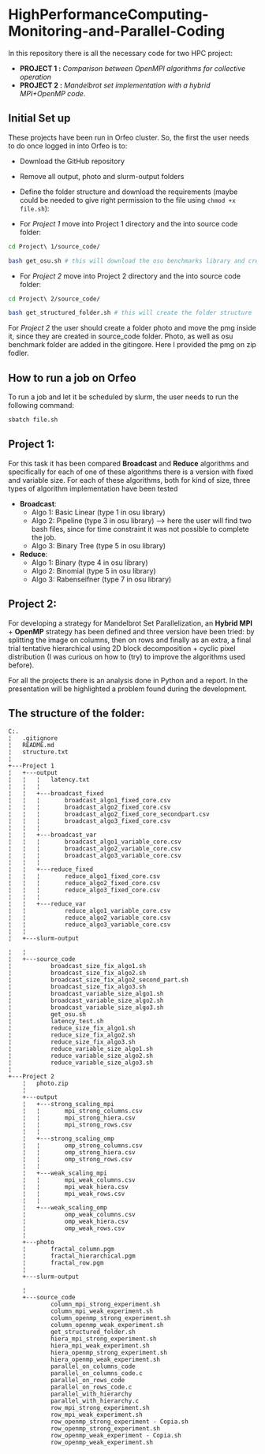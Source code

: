 # HighPerformanceComputing-Monitoring-and-Parallel-Coding


In this repository there is all the necessary code for two HPC project:
- **PROJECT 1 :** *Comparison between OpenMPI algorithms for collective operation*
- **PROJECT 2 :** *Mandelbrot set implementation with a hybrid MPI+OpenMP code*.

## Initial Set up
These projects have been run in Orfeo cluster. So, the first the user needs to do once logged in into Orfeo is to:
* Download the GitHub repository
* Remove all output, photo and slurm-output folders
* Define the folder structure and download the requirements (maybe could be needed to give right permission to the file using   ```chmod +x file.sh```):

* For *Project 1* move into Project 1 directory and the into source code folder:
```bash
cd Project\ 1/source_code/

bash get_osu.sh # this will download the osu benchmarks library and create the folder structure
```

* For *Project 2* move into Project 2 directory and the into source code folder:
```bash
cd Project\ 2/source_code/

bash get_structured_folder.sh # this will create the folder structure
```

For *Project 2* the user should create a folder photo and move the pmg inside it, since they are created in source_code folder. Photo, as well as osu benchmark folder are added in the gitingore. Here I provided the pmg on zip fodler.

## How to run a job on Orfeo

To run a job and let it be scheduled by slurm, the user needs to run the following command:
```bash
sbatch file.sh
```


## Project 1: 
For this task it has been compared **Broadcast** and **Reduce** algorithms and specifically for each of one of these algorithms there is a version with fixed and variable size. For each of these algorithms, both for kind of size, three types of algorithm implementation have been tested
- **Broadcast**: 
  - Algo 1: Basic Linear (type 1 in osu library)
  - Algo 2: Pipeline (type 3 in osu library)  --> here the user will find two bash files, since for time constraint it was not possible to complete the job.
  - Algo 3: Binary Tree (type 5 in osu library)
- **Reduce**:
  - Algo 1: Binary (type 4 in osu library)
  - Algo 2: Binomial (type 5 in osu library)
  - Algo 3: Rabenseifner (type 7 in osu library)


## Project 2: 
For developing a strategy for Mandelbrot Set Parallelization, an **Hybrid MPI** + **OpenMP** strategy has been defined and three version have been tried: by splitting the image on columns, then on rows and finally as an extra, a final trial tentative hierarchical using 2D block decomposition + cyclic pixel distribution (I was curious on how to (try) to improve the algorithms used before).


For all the projects there is an analysis done in Python and a report. In the presentation will be highlighted a problem found during the development.


## The structure of the folder:
```
C:.
¦   .gitignore
¦   README.md
¦   structure.txt
¦   
+---Project 1
¦   +---output
¦   ¦   ¦   latency.txt
¦   ¦   ¦   
¦   ¦   +---broadcast_fixed
¦   ¦   ¦       broadcast_algo1_fixed_core.csv
¦   ¦   ¦       broadcast_algo2_fixed_core.csv
¦   ¦   ¦       broadcast_algo2_fixed_core_secondpart.csv
¦   ¦   ¦       broadcast_algo3_fixed_core.csv
¦   ¦   ¦       
¦   ¦   +---broadcast_var
¦   ¦   ¦       broadcast_algo1_variable_core.csv
¦   ¦   ¦       broadcast_algo2_variable_core.csv
¦   ¦   ¦       broadcast_algo3_variable_core.csv
¦   ¦   ¦       
¦   ¦   +---reduce_fixed
¦   ¦   ¦       reduce_algo1_fixed_core.csv
¦   ¦   ¦       reduce_algo2_fixed_core.csv
¦   ¦   ¦       reduce_algo3_fixed_core.csv
¦   ¦   ¦       
¦   ¦   +---reduce_var
¦   ¦           reduce_algo1_variable_core.csv
¦   ¦           reduce_algo2_variable_core.csv
¦   ¦           reduce_algo3_variable_core.csv
¦   ¦           
¦   +---slurm-output

¦   ¦       
¦   +---source_code
¦           broadcast_size_fix_algo1.sh
¦           broadcast_size_fix_algo2.sh
¦           broadcast_size_fix_algo2_second_part.sh
¦           broadcast_size_fix_algo3.sh
¦           broadcast_variable_size_algo1.sh
¦           broadcast_variable_size_algo2.sh
¦           broadcast_variable_size_algo3.sh
¦           get_osu.sh
¦           latency_test.sh
¦           reduce_size_fix_algo1.sh
¦           reduce_size_fix_algo2.sh
¦           reduce_size_fix_algo3.sh
¦           reduce_variable_size_algo1.sh
¦           reduce_variable_size_algo2.sh
¦           reduce_variable_size_algo3.sh
¦           
+---Project 2
    ¦   photo.zip
    ¦   
    +---output
    ¦   +---strong_scaling_mpi
    ¦   ¦       mpi_strong_columns.csv
    ¦   ¦       mpi_strong_hiera.csv
    ¦   ¦       mpi_strong_rows.csv
    ¦   ¦       
    ¦   +---strong_scaling_omp
    ¦   ¦       omp_strong_columns.csv
    ¦   ¦       omp_strong_hiera.csv
    ¦   ¦       omp_strong_rows.csv
    ¦   ¦       
    ¦   +---weak_scaling_mpi
    ¦   ¦       mpi_weak_columns.csv
    ¦   ¦       mpi_weak_hiera.csv
    ¦   ¦       mpi_weak_rows.csv
    ¦   ¦       
    ¦   +---weak_scaling_omp
    ¦           omp_weak_columns.csv
    ¦           omp_weak_hiera.csv
    ¦           omp_weak_rows.csv
    ¦           
    +---photo
    ¦       fractal_column.pgm
    ¦       fractal_hierarchical.pgm
    ¦       fractal_row.pgm
    ¦       
    +---slurm-output

    ¦       
    +---source_code
            column_mpi_strong_experiment.sh
            column_mpi_weak_experiment.sh
            column_openmp_strong_experiment.sh
            column_openmp_weak_experiment.sh
            get_structured_folder.sh
            hiera_mpi_strong_experiment.sh
            hiera_mpi_weak_experiment.sh
            hiera_openmp_strong_experiment.sh
            hiera_openmp_weak_experiment.sh
            parallel_on_columns_code
            parallel_on_columns_code.c
            parallel_on_rows_code
            parallel_on_rows_code.c
            parallel_with_hierarchy
            parallel_with_hierarchy.c
            row_mpi_strong_experiment.sh
            row_mpi_weak_experiment.sh
            row_openmp_strong_experiment - Copia.sh
            row_openmp_strong_experiment.sh
            row_openmp_weak_experiment - Copia.sh
            row_openmp_weak_experiment.sh
            

```
